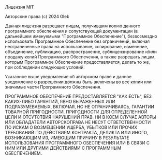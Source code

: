 Лицензия MIT

Авторские права (c) 2024 Gleb

Данная лицензия разрешает лицам, получившим копию данного программного обеспечения и сопутствующей документации (в дальнейшем именуемыми "Программное Обеспечение"), безвозмездно использовать Программное Обеспечение без ограничений, включая неограниченные права на использование, копирование, изменение, объединение, публикацию, распространение, сублицензирование и/или продажу копий Программного Обеспечения, а также разрешать лицам, которым Программное Обеспечение предоставляется, делать то же, при соблюдении следующих условий:

Указанное выше уведомление об авторском праве и данное уведомление о разрешении должны быть включены во все копии или значимые части Программного Обеспечения.

ПРОГРАММНОЕ ОБЕСПЕЧЕНИЕ ПРЕДОСТАВЛЯЕТСЯ "КАК ЕСТЬ", БЕЗ КАКИХ-ЛИБО ГАРАНТИЙ, ЯВНО ВЫРАЖЕННЫХ ИЛИ ПОДРАЗУМЕВАЕМЫХ, ВКЛЮЧАЯ, НО НЕ ОГРАНИЧИВАЯСЬ, ГАРАНТИИ ТОВАРНОЙ ПРИГОДНОСТИ, ПРИГОДНОСТИ ДЛЯ ОПРЕДЕЛЕННОЙ ЦЕЛИ И ОТСУТСТВИЯ НАРУШЕНИЙ ПРАВ. НИ В КОЕМ СЛУЧАЕ АВТОРЫ ИЛИ ОБЛАДАТЕЛИ АВТОРСКОПРАВА НЕ НЕСУТ ОТВЕТСТВЕННОСТИ ПО ИСКАМ О ВОЗМЕЩЕНИИ УЩЕРБА, УБЫТКОВ ИЛИ ПРОЧИХ ТРЕБОВАНИЙ ПО ДЕЙСТВИЯМ КОНТРАКТА, ДЕЛИКТА ИЛИ ИНОГО, ВОЗНИКАЮЩИМ ИЗ, ИМЕЮЩИМ ПРИЧИНУ В РЕЗУЛЬТАТЕ ИСПОЛЬЗОВАНИЯ ПРОГРАММНОГО ОБЕСПЕЧЕНИЯ ИЛИ В СВЯЗИ С НИМ ИЛИ ДРУГИМИ ДЕЙСТВИЯМИ С ПРОГРАММНЫМ ОБЕСПЕЧЕНИЕМ.